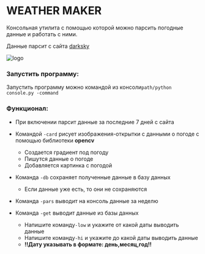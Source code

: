 # WEATHER MAKER

Консольная утилита с помощью которой можно
парсить погодные данные и работать с ними.

Данные парсит с сайта [darksky](https://darksky.net/forecast/40.7127,-74.0059/ca12/en)

![logo](https://www.openhab.org/logos/darksky.png)

### Запустить программу:
Запустить программу можно 
командой из консоли`path/python console.py -command`


### Функционал:

- При включении парсит данные за последние 7 дней с сайта
- Командой `-card` рисует изображения-открытки
  с данными о погоде с помощью библиотеки **opencv**
   
   - Создается градиент под погоду
    - Пишутся данные о погоде
    - Добавляется картинка с погодой
    
- Команда `-db` сохраняет полученные данные в базу данных

   - Если данные уже есть, то они не сохраняются
    
- Команда `-pars` выводит на консоль данные за неделю
- Команда `-get` выводит данные из базы данных
   
   - Напишите команду`-low` и укажите от какой
     даты выводить данные
   - Напишите команду`-hi` и укажите до какой даты
     выводить данные
   -  **!!Дату указывать в формате: день,месяц,год!!**
